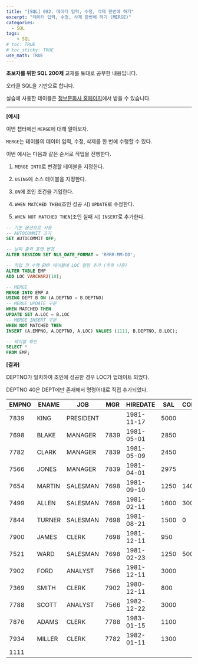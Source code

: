 ```yaml
---
title: "[SQL] 082. 데이터 입력, 수정, 삭제 한번에 하기"
excerpt: "데이터 입력, 수정, 삭제 한번에 하기 (MERGE)"
categories: 
  - SQL
tags: 
    - SQL
# toc: TRUE
# toc_sticky: TRUE
use_math: TRUE
---
```


**초보자를 위한 SQL 200제** 교재를 토대로 공부한 내용입니다.

오라클 SQL을 기반으로 합니다.

실습에 사용한 테이블은 [정보문화사 홈페이지](http://infopub.co.kr/index.asp)에서 받을 수 있습니다.

---

**[예시]**

이번 챕터에선 `MERGE`에 대해 알아보자.

`MERGE`는 테이블의 데이터 입력, 수정, 삭제를 한 번에 수행할 수 있다.

이번 예시는 다음과 같은 순서로 작업을 진행한다.

1. `MERGE INTO`로 변경할 테이블을 지정한다.


2. `USING`에 소스 테이블을 지정한다.


3. `ON`에 조인 조건을 기입한다.


4. `WHEN MATCHED THEN`(조인 성공 시) `UPDATE`로 수정한다.


5. `WHEN NOT MATCHED THEN`(조인 실패 시) `INSERT`로 추가한다.


```SQL
-- 기본 옵션으로 사용
-- AUTOCOMMIT 끄기
SET AUTOCOMMIT OFF;

-- 날짜 출력 포맷 변경
ALTER SESSION SET NLS_DATE_FORMAT = 'RRRR-MM-DD';
```

```sql
-- 작업 전 수행 EMP 테이블에 LOC 컬럼 추가 (추후 나옴)
ALTER TABLE EMP
ADD LOC VARCHAR2(10);

-- MERGE
MERGE INTO EMP A
USING DEPT B ON (A.DEPTNO = B.DEPTNO)
-- MERGE UPDATE 구문
WHEN MATCHED THEN
UPDATE SET A.LOC = B.LOC
-- MERGE INSERT 구문
WHEN NOT MATCHED THEN
INSERT (A.EMPNO, A.DEPTNO, A.LOC) VALUES (1111, B.DEPTNO, B.LOC);

-- 테이블 확인
SELECT *
FROM EMP;
```


**[결과]**

DEPTNO가 일치하여 조인에 성공한 경우 LOC가 업데이트 되었다.

DEPTNO 40은 DEPT에만 존재해서 명령어대로 직접 추가되었다.

EMPNO|ENAME|JOB|MGR|HIREDATE|SAL|COMM|DEPTNO|LOC
|-|-|-|-|-|-|-|-|-|
7839|KING|PRESIDENT||1981-11-17|5000||10|NEW YORK
7698|BLAKE|MANAGER|7839|1981-05-01|2850||30|CHICAGO
7782|CLARK|MANAGER|7839|1981-05-09|2450||10|NEW YORK
7566|JONES|MANAGER|7839|1981-04-01|2975||20|DALLAS
7654|MARTIN|SALESMAN|7698|1981-09-10|1250|1400|30|CHICAGO
7499|ALLEN|SALESMAN|7698|1981-02-11|1600|300|30|CHICAGO
7844|TURNER|SALESMAN|7698|1981-08-21|1500|0|30|CHICAGO
7900|JAMES|CLERK|7698|1981-12-11|950||30|CHICAGO
7521|WARD|SALESMAN|7698|1981-02-23|1250|500|30|CHICAGO
7902|FORD|ANALYST|7566|1981-12-11|3000||20|DALLAS
7369|SMITH|CLERK|7902|1980-12-11|800||20|DALLAS
7788|SCOTT|ANALYST|7566|1982-12-22|3000||20|DALLAS
7876|ADAMS|CLERK|7788|1983-01-15|1100||20|DALLAS
7934|MILLER|CLERK|7782|1982-01-11|1300||10|NEW YORK
1111|||||||40|BOSTON